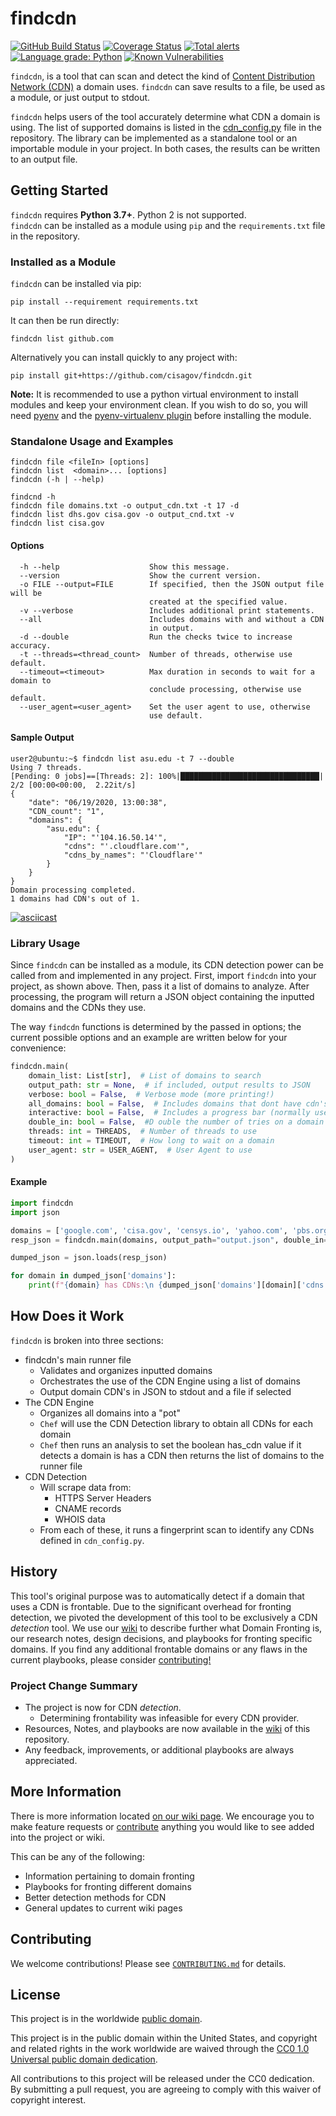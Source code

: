 # findcdn #

[![GitHub Build Status](https://github.com/cisagov/findcdn/workflows/build/badge.svg)](https://github.com/cisagov/findcdn/actions)
[![Coverage Status](https://coveralls.io/repos/github/cisagov/findcdn/badge.svg?branch=develop)](https://coveralls.io/github/cisagov/findcdn?branch=develop)
[![Total alerts](https://img.shields.io/lgtm/alerts/g/cisagov/findcdn.svg?logo=lgtm&logoWidth=18)](https://lgtm.com/projects/g/cisagov/findcdn/alerts/)
[![Language grade: Python](https://img.shields.io/lgtm/grade/python/g/cisagov/findcdn.svg?logo=lgtm&logoWidth=18)](https://lgtm.com/projects/g/cisagov/findcdn/context:python)
[![Known Vulnerabilities](https://snyk.io/test/github/cisagov/findcdn/develop/badge.svg)](https://snyk.io/test/github/cisagov/findcdn)

`findcdn`, is a tool that can scan and detect the kind of
[Content Distribution Network (CDN)](https://en.wikipedia.org/wiki/Content_delivery_network)
a domain uses. `findcdn` can save results to a file, be used as a module, or
just output to stdout.

`findcdn` helps users of the tool accurately determine what CDN a domain is
using. The list of supported domains is listed in the
[cdn_config.py](https://github.com/cisagov/findcdn/blob/develop/src/findcdn/cdnEngine/detectCDN/cdn_config.py)
file in the repository. The library can be implemented as a standalone tool or
an importable module in your project. In both cases, the results can be written
to an output file.</br>

## Getting Started ##

`findcdn` requires **Python 3.7+**. Python 2 is not supported. </br> `findcdn`
can be installed as a module using `pip` and the `requirements.txt` file in the
repository.

### Installed as a Module ###

`findcdn` can be installed via pip:

```console
pip install --requirement requirements.txt
```

It can then be run directly:

```console
findcdn list github.com
```

Alternatively you can install quickly to any project with:

```console
pip install git+https://github.com/cisagov/findcdn.git
```

**Note:** It is recommended to use a python virtual environment to install
modules and keep your environment clean. If you wish to do so, you will need
[pyenv](https://github.com/pyenv/pyenv) and the
[pyenv-virtualenv plugin](https://github.com/pyenv/pyenv-virtualenv) before
installing the module.

### Standalone Usage and Examples ###

```console
findcdn file <fileIn> [options]
findcdn list  <domain>... [options]
findcdn (-h | --help)

findcnd -h
findcdn file domains.txt -o output_cdn.txt -t 17 -d
findcdn list dhs.gov cisa.gov -o output_cnd.txt -v
findcdn list cisa.gov
```

#### Options ####

```console
  -h --help                    Show this message.
  --version                    Show the current version.
  -o FILE --output=FILE        If specified, then the JSON output file will be
                               created at the specified value.
  -v --verbose                 Includes additional print statements.
  --all                        Includes domains with and without a CDN
                               in output.
  -d --double                  Run the checks twice to increase accuracy.
  -t --threads=<thread_count>  Number of threads, otherwise use default.
  --timeout=<timeout>          Max duration in seconds to wait for a domain to
                               conclude processing, otherwise use default.
  --user_agent=<user_agent>    Set the user agent to use, otherwise
                               use default.
```

#### Sample Output ####

```console
user2@ubuntu:~$ findcdn list asu.edu -t 7 --double
Using 7 threads.
[Pending: 0 jobs]==[Threads: 2]: 100%|███████████████████████████████| 2/2 [00:00<00:00,  2.22it/s]
{
    "date": "06/19/2020, 13:00:38",
    "CDN_count": "1",
    "domains": {
        "asu.edu": {
            "IP": "'104.16.50.14'",
            "cdns": "'.cloudflare.com'",
            "cdns_by_names": "'Cloudflare'"
        }
    }
}
Domain processing completed.
1 domains had CDN's out of 1.

```

[![asciicast](https://raw.githubusercontent.com/cisagov/findcdn/develop/findcdn.gif)](https://raw.githubusercontent.com/cisagov/findcdn/develop/findcdn.gif)

### Library Usage ###

Since `findcdn` can be installed as a module, its CDN detection power can be
called from and implemented in any project. First, import `findcdn` into your
project, as shown above. Then, pass it a list of domains to analyze. After
processing, the program will return a JSON object containing the inputted
domains and the CDNs they use.

The way `findcdn` functions is determined by the passed in options; the current
possible options and an example are written below for your convenience:

```python
findcdn.main(
    domain_list: List[str],  # List of domains to search
    output_path: str = None,  # if included, output results to JSON
    verbose: bool = False,  # Verbose mode (more printing!)
    all_domains: bool = False,  # Includes domains that dont have cdn's in the output
    interactive: bool = False,  # Includes a progress bar (normally used for command line)
    double_in: bool = False,  #D ouble the number of tries on a domain to increase accuracy
    threads: int = THREADS,  # Number of threads to use
    timeout: int = TIMEOUT,  # How long to wait on a domain
    user_agent: str = USER_AGENT,  # User Agent to use
)
```

#### Example ####

```python
import findcdn
import json

domains = ['google.com', 'cisa.gov', 'censys.io', 'yahoo.com', 'pbs.org', 'github.com']
resp_json = findcdn.main(domains, output_path="output.json", double_in=True, threads=23)

dumped_json = json.loads(resp_json)

for domain in dumped_json['domains']:
    print(f"{domain} has CDNs:\n {dumped_json['domains'][domain]['cdns']}")
```

## How Does it Work ##

`findcdn` is broken into three sections:

- findcdn's main runner file
  - Validates and organizes inputted domains
  - Orchestrates the use of the CDN Engine using a list of domains
  - Output domain CDN's in JSON to stdout and a file if selected
- The CDN Engine
  - Organizes all domains into a "pot"
  - `Chef` will use the CDN Detection library to obtain all CDNs for each domain
  - `Chef` then runs an analysis to set the boolean has_cdn value if it detects
    a domain is has a CDN then returns the list of domains to the runner file
- CDN Detection
  - Will scrape data from:
    - HTTPS Server Headers
    - CNAME records
    - WHOIS data
  - From each of these, it runs a fingerprint scan to identify any CDNs defined
    in `cdn_config.py`.

## History ##

This tool's original purpose was to automatically detect if a domain that uses a
CDN is frontable. Due to the significant overhead for fronting detection, we
pivoted the development of this tool to be exclusively a CDN _detection_ tool.
We use our [wiki](https://github.com/cisagov/findcdn/wiki) to describe further
what Domain Fronting is, our research notes, design decisions, and playbooks for
fronting specific domains. If you find any additional frontable domains or any
flaws in the current playbooks, please consider [contributing!](CONTRIBUTING.md)

### Project Change Summary ###

- The project is now for CDN _detection_.
  - Determining frontability was infeasible for every CDN provider.
- Resources, Notes, and playbooks are now available in the
  [wiki](https://github.com/cisagov/findcdn/wiki) of this repository.
- Any feedback, improvements, or additional playbooks are always appreciated.

## More Information ##

There is more information located
[on our wiki page](https://github.com/cisagov/findcdn/wiki). We encourage you to
make feature requests or [contribute](CONTRIBUTING.md) anything you would like
to see added into the project or wiki.

This can be any of the following:

- Information pertaining to domain fronting
- Playbooks for fronting different domains
- Better detection methods for CDN
- General updates to current wiki pages

## Contributing ##

We welcome contributions! Please see [`CONTRIBUTING.md`](CONTRIBUTING.md) for
details.

## License ##

This project is in the worldwide [public domain](LICENSE).

This project is in the public domain within the United States, and copyright and
related rights in the work worldwide are waived through the
[CC0 1.0 Universal public domain dedication](https://creativecommons.org/publicdomain/zero/1.0/).

All contributions to this project will be released under the CC0 dedication. By
submitting a pull request, you are agreeing to comply with this waiver of
copyright interest.
